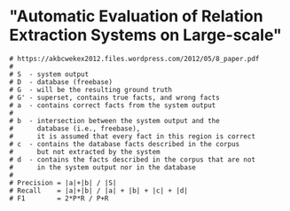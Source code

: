 # "Automatic Evaluation of Relation Extraction Systems on Large-scale"
    # https://akbcwekex2012.files.wordpress.com/2012/05/8_paper.pdf
    #
    # S  - system output
    # D  - database (freebase)
    # G  - will be the resulting ground truth
    # G' - superset, contains true facts, and wrong facts
    # a  - contains correct facts from the system output
    #
    # b  - intersection between the system output and the
    #      database (i.e., freebase),
    #      it is assumed that every fact in this region is correct
    # c  - contains the database facts described in the corpus
    #      but not extracted by the system
    # d  - contains the facts described in the corpus that are not
    #      in the system output nor in the database
    #
    # Precision = |a|+|b| / |S|
    # Recall    = |a|+|b| / |a| + |b| + |c| + |d|
    # F1        = 2*P*R / P+R
